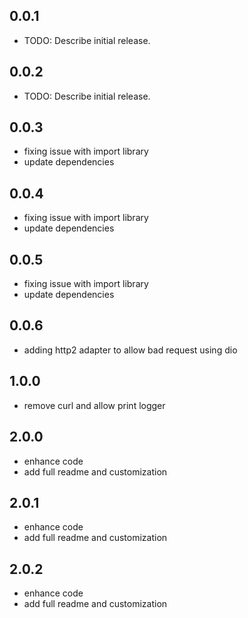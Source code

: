## 0.0.1

* TODO: Describe initial release.
## 0.0.2

* TODO: Describe initial release.

## 0.0.3

* fixing issue with import library
* update dependencies

## 0.0.4

* fixing issue with import library
* update dependencies
## 0.0.5

* fixing issue with import library
* update dependencies

## 0.0.6

* adding http2 adapter to allow bad request using dio

## 1.0.0

* remove curl and allow print logger

## 2.0.0

* enhance code 
* add full readme and customization

## 2.0.1

* enhance code
* add full readme and customization

## 2.0.2

* enhance code
* add full readme and customization

